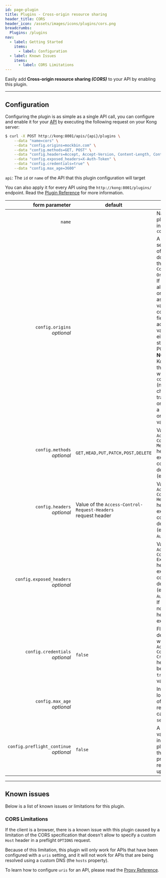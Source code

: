 ```yaml
---
id: page-plugin
title: Plugins - Cross-origin resource sharing
header_title: CORS
header_icon: /assets/images/icons/plugins/cors.png
breadcrumbs:
  Plugins: /plugins
nav:
  - label: Getting Started
    items:
      - label: Configuration
  - label: Known Issues
    items:
      - label: CORS Limitations
---
```


Easily add __Cross-origin resource sharing *(CORS)*__ to your API by enabling
this plugin.

----

## Configuration

Configuring the plugin is as simple as a single API call, you can configure and
enable it for your [API][api-object] by executing the following request on your
Kong server:

```bash
$ curl -X POST http://kong:8001/apis/{api}/plugins \
    --data "name=cors" \
    --data "config.origins=mockbin.com" \
    --data "config.methods=GET, POST" \
    --data "config.headers=Accept, Accept-Version, Content-Length, Content-MD5, Content-Type, Date, X-Auth-Token" \
    --data "config.exposed_headers=X-Auth-Token" \
    --data "config.credentials=true" \
    --data "config.max_age=3600"
```

`api`: The `id` or `name` of the API that this plugin configuration will target

You can also apply it for every API using the `http://kong:8001/plugins/`
endpoint. Read the [Plugin Reference](/docs/latest/admin-api/#add-plugin) for
more information.

form parameter                             | default | description
---:                                       | ---     | ---
`name`                                     |         | Name of the plugin to use, in this case: `cors`
`config.origins`<br>*optional*             |         | A comma-separated list of allowed domains for the `Access-Control-Allow-Origin` header. If you wish to allow all origins, add `*` as a single value to this configuration field. The accepted values can either be flat strings or PCRE regexes. **NOTE**: Prior to Kong 0.10.x, this parameter was `config.origin` (note the change in trailing `s`), and only accepted a single value, or the `*` special value.
`config.methods`<br>*optional*             | `GET,HEAD,PUT,PATCH,POST,DELETE` | Value for the `Access-Control-Allow-Methods` header, expects a comma delimited string (e.g. `GET,POST`).
`config.headers`<br>*optional*             | Value of the `Access-Control-Request-Headers`<br>request header | Value for the `Access-Control-Allow-Headers` header, expects a comma delimited string (e.g. `Origin, Authorization`).
`config.exposed_headers`<br>*optional*     |         | Value for the `Access-Control-Expose-Headers` header, expects a comma delimited string (e.g. `Origin, Authorization`). If not specified, no custom headers are exposed.
`config.credentials`<br>*optional*         | `false` | Flag to determine whether the `Access-Control-Allow-Credentials` header should be sent with `true` as the value.
`config.max_age`<br>*optional*             |         | Indicated how long the results of the preflight request can be cached, in `seconds`.
`config.preflight_continue`<br>*optional*  | `false` | A boolean value that instructs the plugin to proxy the `OPTIONS` preflight request to the upstream API.

----

## Known issues

Below is a list of known issues or limitations for this plugin.

### CORS Limitations

If the client is a browser, there is a known issue with this plugin caused by a
limitation of the CORS specification that doesn't allow to specify a custom
`Host` header in a preflight `OPTIONS` request.

Because of this limitation, this plugin will only work for APIs that have been
configured with a `uris` setting, and it will not work for APIs that
are being resolved using a custom DNS (the `hosts` property).

To learn how to configure `uris` for an API, please read the [Proxy
Reference][proxy-reference].

[api-object]: /docs/latest/admin-api/#api-object
[configuration]: /docs/latest/configuration
[proxy-reference]: /docs/latest/proxy
